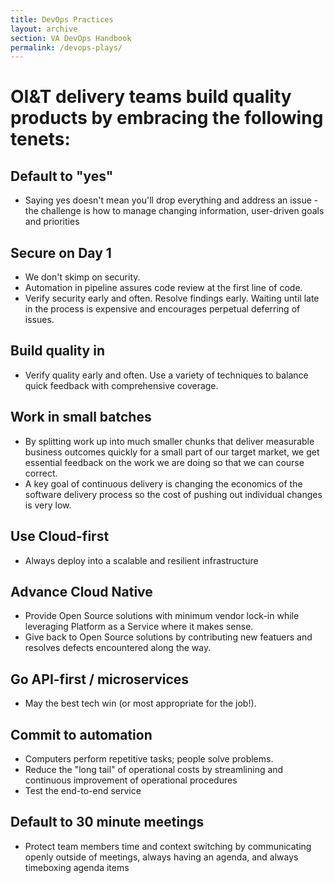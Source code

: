 ```yaml
---
title: DevOps Practices
layout: archive
section: VA DevOps Handbook
permalink: /devops-plays/
---
```


# OI&T delivery teams build quality products by embracing the following tenets:

## Default to "yes"
* Saying yes doesn't mean you'll drop everything and address an issue - the challenge is how to manage changing information, user-driven goals and priorities

## Secure on Day 1
* We don't skimp on security.  
* Automation in pipeline assures code review at the first line of code.  
* Verify security early and often.  Resolve findings early.  Waiting until late in the process is expensive and encourages perpetual deferring of issues.

## Build quality in
* Verify quality early and often.  Use a variety of techniques to balance quick feedback with comprehensive coverage.

## Work in small batches
* By splitting work up into much smaller chunks that deliver measurable business outcomes quickly for a small part of our target market, we get essential feedback on the work we are doing so that we can course correct. 
* A key goal of continuous delivery is changing the economics of the software delivery process so the cost of pushing out individual changes is very low.

## Use Cloud-first
* Always deploy into a scalable and resilient infrastructure

## Advance Cloud Native
* Provide Open Source solutions with minimum vendor lock-in while leveraging Platform as a Service where it makes sense.
* Give back to Open Source solutions by contributing new featuers and resolves defects encountered along the way.

## Go API-first / microservices
* May the best tech win (or most appropriate for the job!).

## Commit to automation
* Computers perform repetitive tasks; people solve problems.
* Reduce the "long tail" of operational costs by streamlining and continuous improvement of operational procedures
* Test the end-to-end service

## Default to 30 minute meetings
* Protect team members time and context switching by communicating openly outside of meetings, always having an agenda, and always timeboxing agenda items
